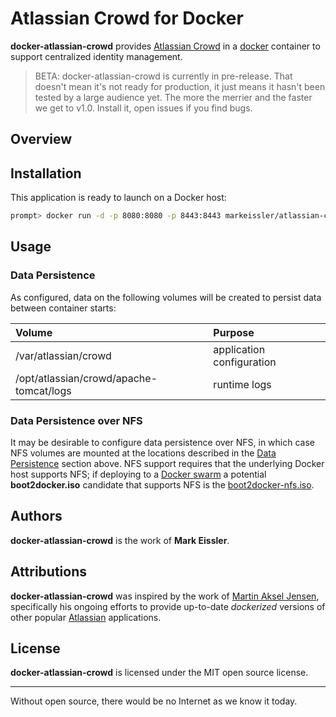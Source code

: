 # Atlassian Crowd for Docker

__docker-atlassian-crowd__ provides [Atlassian Crowd](https://www.atlassian.com/software/crowd) in a [docker]()
container to support centralized identity management.

>BETA: docker-atlassian-crowd is currently in pre-release. That doesn't mean it's not ready for production, it just 
means it hasn't been tested by a large audience yet. The more the merrier and the faster we get to v1.0. Install it,
open issues if you find bugs.

## Overview

## Installation

This application is ready to launch on a Docker host:

```sh
prompt> docker run -d -p 8080:8080 -p 8443:8443 markeissler/atlassian-crowd:latest
```

## Usage

<a name="data-persistence"></a>

### Data Persistence

As configured, data on the following volumes will be created to persist data between container starts:

| Volume | Purpose                                                    |
|:-------|:-----------------------------------------------------------|
| /var/atlassian/crowd                    | application configuration |
| /opt/atlassian/crowd/apache-tomcat/logs | runtime logs              |

### Data Persistence over NFS

It may be desirable to configure data persistence over NFS, in which case NFS volumes are mounted at the locations
described in the [Data Persistence](#data-persistence) section above. NFS support requires that the underlying Docker
host supports NFS; if deploying to a [Docker swarm](https://docs.docker.com/engine/swarm/) a potential __boot2docker.iso__
candidate that supports NFS is the [boot2docker-nfs.iso](https://github.com/markeissler/boot2docker-nfs).

## Authors

__docker-atlassian-crowd__ is the work of __Mark Eissler__.

## Attributions

__docker-atlassian-crowd__ was inspired by the work of [Martin Aksel Jensen](https://github.com/cptactionhank),
specifically his ongoing efforts to provide up-to-date _dockerized_ versions of other popular [Atlassian](https://www.atlassian.com/)
applications.

## License

__docker-atlassian-crowd__ is licensed under the MIT open source license.

---
Without open source, there would be no Internet as we know it today.
